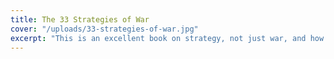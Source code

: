 ```yaml
---
title: The 33 Strategies of War
cover: "/uploads/33-strategies-of-war.jpg"
excerpt: "This is an excellent book on strategy, not just war, and how we must take control of our minds, the offensive, the devensive, and guerilla warfare for strategy."
---
```

